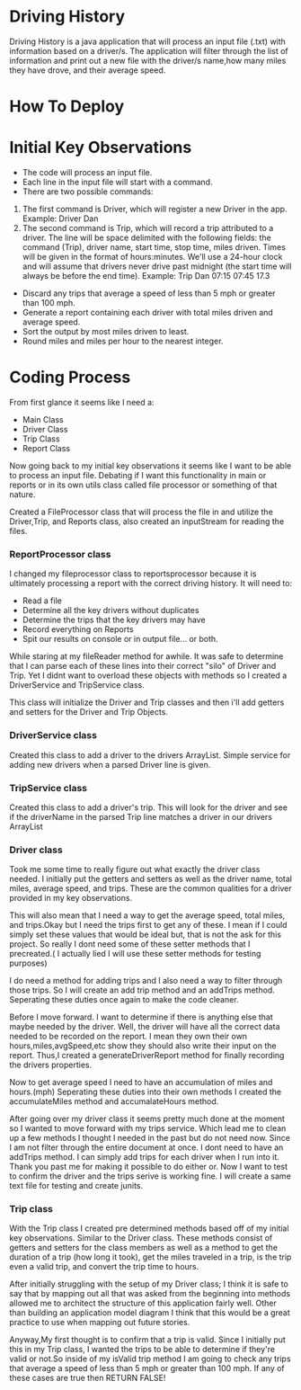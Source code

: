 # Driving History

Driving History is a java application that will process an input file (.txt) with information based on a driver/s. The application will filter through the list of information and print out a new file with the driver/s name,how many miles they have drove, and their average speed.

# How To Deploy

# Initial Key Observations

- The code will process an input file.
- Each line in the input file will start with a command. 
- There are two possible commands:
1. The first command is Driver, which will register a new Driver in the app. Example:
   Driver Dan
2. The second command is Trip, which will record a trip attributed to a driver. The line will be space delimited with the following fields: the command (Trip), driver name, start time, stop time, miles driven. Times will be given in the format of hours:minutes. We'll use a 24-hour clock and will assume that drivers never drive past midnight (the start time will always be before the end time). Example:
   Trip Dan 07:15 07:45 17.3
- Discard any trips that average a speed of less than 5 mph or greater than 100 mph.
- Generate a report containing each driver with total miles driven and average speed. 
- Sort the output by most miles driven to least. 
- Round miles and miles per hour to the nearest integer.

# Coding Process

From first glance it seems like I need a:
- Main Class
- Driver Class
- Trip Class
- Report Class

Now going back to my initial key observations it seems like I want to be able to process an input file.
Debating if I want this functionality in main or reports or in its own utils class called file processor or something of that nature.

Created a FileProcessor class that will process the file in and utilize the Driver,Trip, and Reports class, also created an inputStream for reading the files.

### ReportProcessor class

I changed my fileprocessor class to reportsprocessor because it is ultimately processing a report with the correct driving history.
It will need to:

- Read a file
- Determine all the key drivers without duplicates
- Determine the trips that the key drivers may have
- Record everything on Reports
- Spit our results on console or in output file... or both.

While staring at my fileReader method for awhile. It was safe to determine that I can parse each of these lines into their correct "silo" of Driver and Trip. Yet I didnt want to overload these objects with methods so I created a DriverService and TripService class.

This class will initialize the Driver and Trip classes and then i'll add getters and setters for the Driver and Trip Objects.

### DriverService class

Created this class to add a driver to the drivers ArrayList. Simple service for adding new drivers when a parsed Driver line is given.

### TripService class

Created this class to add a driver's trip. This will look for the driver and see if the driverName in the parsed Trip line matches a driver in our drivers ArrayList

### Driver class

Took me some time to really figure out what exactly the driver class needed. I initially put the getters and setters as well as the driver name, total miles, average speed, and trips. These are the common qualities for a driver provided in my key observations.

This will also mean that I need a way to get the average speed, total miles, and trips.Okay but I need the trips first to get any of these. I mean if I could simply set these values that would be ideal but, that is not the ask for this project. So really I dont need some of these setter methods that I precreated.( I actually lied I will use these setter methods for testing purposes)

I do need a method for adding trips and I also need a way to filter through those trips. So I will create an add trip method and an addTrips method. Seperating these duties once again to make the code cleaner.

Before I move forward. I want to determine if there is anything else that maybe needed by the driver. Well, the driver will have all the correct data needed to be recorded on the report. I mean they own their own hours,miles,avgSpeed,etc show they should also write their input on the report. Thus,I created a generateDriverReport method for finally recording the drivers properties.

Now to get average speed I need to have an accumulation of miles and hours.(mph)
Seperating these duties into their own methods I created the accumulateMiles method and accumalateHours method.

After going over my driver class it seems pretty much done at the moment so I wanted to move forward with my trips service. 
Which lead me to clean up a few methods I thought I needed in the past but do not need now. Since I am not filter through the entire document at once. I dont need to have an addTrips method. I can simply add trips for each driver when I run into it. Thank you past me for making it possible to do either or. Now I want to test to confirm the driver and the trips serive is working fine. I will create a same text file for testing and create junits.

### Trip class

With the Trip class I created pre determined methods based off of my initial key observations. Similar to the Driver class. These methods consist of getters and setters for the class members as well as a method to get the duration of a trip (how long it took), get the miles traveled in a trip, is the trip even a valid trip, and convert the trip time to hours.

After initially struggling with the setup of my Driver class; I think it is safe to say that by mapping out all that was asked from the beginning into methods allowed me to architect the structure of this application fairly well. Other than building an application model diagram I think that this would be a great practice to use when mapping out future stories.

Anyway,My first thought is to confirm that a trip is valid. Since I initially put this in my Trip class, I wanted the trips to be able to determine if they're valid or not.So inside of my isValid trip method I am going to check any trips that average a speed of less than 5 mph or greater than 100 mph. If any of these cases are true then RETURN FALSE!

